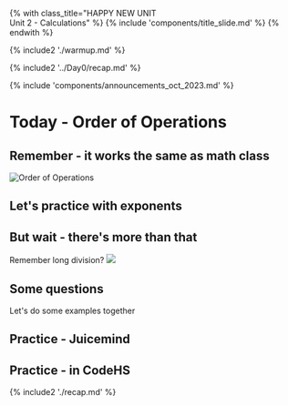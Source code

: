 {% with class_title="HAPPY NEW UNIT</br>Unit 2 - Calculations" %}
{% include 'components/title_slide.md' %}
{% endwith %}

{% include2 './warmup.md' %}


{% include2 '../Day0/recap.md' %}

{% include 'components/announcements_oct_2023.md' %}


# Today - Order of Operations 

## Remember - it works the same as math class
![Order of Operations](../../images/pemdas.png)

## Let's practice with exponents


## But wait - there's more than that
Remember long division?
![](../../images/long_division.png)

## Some questions
Let's do some examples together

## Practice - Juicemind

## Practice - in CodeHS


{% include2 './recap.md' %}

